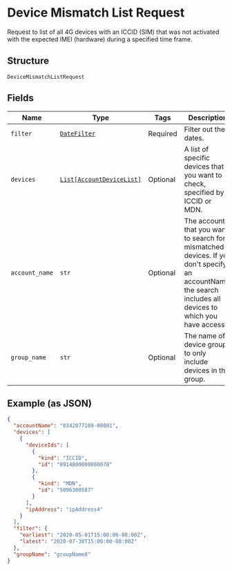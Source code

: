 
# Device Mismatch List Request

Request to list of all 4G devices with an ICCID (SIM) that was not activated with the expected IMEI (hardware) during a specified time frame.

## Structure

`DeviceMismatchListRequest`

## Fields

| Name | Type | Tags | Description |
|  --- | --- | --- | --- |
| `filter` | [`DateFilter`](../../doc/models/date-filter.md) | Required | Filter out the dates. |
| `devices` | [`List[AccountDeviceList]`](../../doc/models/account-device-list.md) | Optional | A list of specific devices that you want to check, specified by ICCID or MDN. |
| `account_name` | `str` | Optional | The account that you want to search for mismatched devices. If you don't specify an accountName, the search includes all devices to which you have access. |
| `group_name` | `str` | Optional | The name of a device group, to only include devices in that group. |

## Example (as JSON)

```json
{
  "accountName": "0342077109-00001",
  "devices": [
    {
      "deviceIds": [
        {
          "kind": "ICCID",
          "id": "8914800000080078"
        },
        {
          "kind": "MDN",
          "id": "5096300587"
        }
      ],
      "ipAddress": "ipAddress4"
    }
  ],
  "filter": {
    "earliest": "2020-05-01T15:00:00-08:00Z",
    "latest": "2020-07-30T15:00:00-08:00Z"
  },
  "groupName": "groupName8"
}
```


